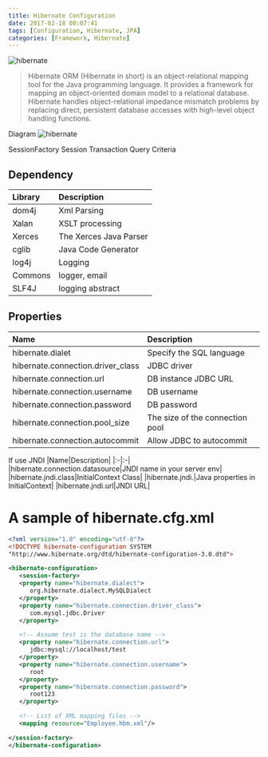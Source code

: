 ```yaml
---
title: Hibernate Configuration
date: 2017-02-18 00:07:41
tags: [Configuration, Hibernate, JPA]
categories: [Framework, Hibernate]
---
```

![hibernate](https://philsblog.b-cdn.net/images/hibernate.jpeg "hibernate")
> Hibernate ORM (Hibernate in short) is an object-relational mapping tool for the Java programming language. It provides a framework for mapping an object-oriented domain model to a relational database. Hibernate handles object-relational impedance mismatch problems by replacing direct, persistent database accesses with high-level object handling functions.

Diagram
![hibernate](https://philsblog.b-cdn.net/images/hibernate_architecture.jpg "hibernate")

SessionFactory
Session
Transaction
Query
Criteria

## Dependency
|Library|Description|
|:-|:-|
|dom4j|Xml Parsing|
|Xalan|XSLT processing|
|Xerces|The Xerces Java Parser|
|cglib|Java Code Generator|
|log4j|Logging|
|Commons|logger, email|
|SLF4J|logging abstract|

## Properties
|Name|Description|
|:-|:-|
|hibernate.dialet|Specify the SQL language|
|hibernate.connection.driver_class|JDBC driver|
|hibernate.connection.url|DB instance JDBC URL|
|hibernate.connection.username|DB username|
|hibernate.connection.password|DB password|
|hibernate.connection.pool_size|The size of the connection pool|
|hibernate.connection.autocommit|Allow JDBC to autocommit|
If use JNDI
|Name|Description|
|:-|:-|
|hibernate.connection.datasource|JNDI name in your server env|
|hibernate.jndi.class|InitialContext Class|
|hibernate.jndi.<JNDIpropertyname>|Java properties in InitialContext|
|hibernate.jndi.url|JNDI URL|

# A sample of hibernate.cfg.xml
```xml
<?xml version="1.0" encoding="utf-8"?>
<!DOCTYPE hibernate-configuration SYSTEM 
"http://www.hibernate.org/dtd/hibernate-configuration-3.0.dtd">

<hibernate-configuration>
   <session-factory>
   <property name="hibernate.dialect">
      org.hibernate.dialect.MySQLDialect
   </property>
   <property name="hibernate.connection.driver_class">
      com.mysql.jdbc.Driver
   </property>

   <!-- Assume test is the database name -->
   <property name="hibernate.connection.url">
      jdbc:mysql://localhost/test
   </property>
   <property name="hibernate.connection.username">
      root
   </property>
   <property name="hibernate.connection.password">
      root123
   </property>

   <!-- List of XML mapping files -->
   <mapping resource="Employee.hbm.xml"/>

</session-factory>
</hibernate-configuration>
```
